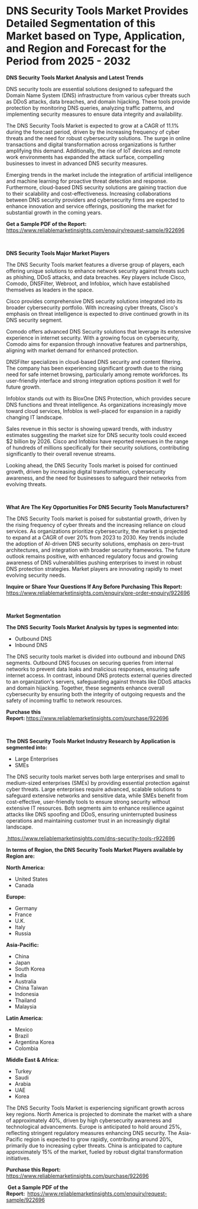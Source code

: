 <p><h1>DNS Security Tools Market Provides Detailed Segmentation of this Market based on Type, Application, and Region and Forecast for the Period from 2025 - 2032</h1></p><p><strong>DNS Security Tools Market Analysis and Latest Trends</strong></p>
<p><p>DNS security tools are essential solutions designed to safeguard the Domain Name System (DNS) infrastructure from various cyber threats such as DDoS attacks, data breaches, and domain hijacking. These tools provide protection by monitoring DNS queries, analyzing traffic patterns, and implementing security measures to ensure data integrity and availability.</p><p>The DNS Security Tools Market is expected to grow at a CAGR of 11.1% during the forecast period, driven by the increasing frequency of cyber threats and the need for robust cybersecurity solutions. The surge in online transactions and digital transformation across organizations is further amplifying this demand. Additionally, the rise of IoT devices and remote work environments has expanded the attack surface, compelling businesses to invest in advanced DNS security measures.</p><p>Emerging trends in the market include the integration of artificial intelligence and machine learning for proactive threat detection and response. Furthermore, cloud-based DNS security solutions are gaining traction due to their scalability and cost-effectiveness. Increasing collaborations between DNS security providers and cybersecurity firms are expected to enhance innovation and service offerings, positioning the market for substantial growth in the coming years.</p></p>
<p><strong>Get a Sample PDF of the Report:&nbsp;</strong> <a href="https://www.reliablemarketinsights.com/enquiry/request-sample/922696?utm_campaign=3086&utm_medium=2&utm_source=Github&utm_content=ia&utm_term=18042025&utm_id=dns-security-tools">https://www.reliablemarketinsights.com/enquiry/request-sample/922696</a></p>
<p>&nbsp;</p>
<p><strong>DNS Security Tools Major Market Players</strong></p>
<p><p>The DNS Security Tools market features a diverse group of players, each offering unique solutions to enhance network security against threats such as phishing, DDoS attacks, and data breaches. Key players include Cisco, Comodo, DNSFilter, Webroot, and Infoblox, which have established themselves as leaders in the space.</p><p>Cisco provides comprehensive DNS security solutions integrated into its broader cybersecurity portfolio. With increasing cyber threats, Cisco's emphasis on threat intelligence is expected to drive continued growth in its DNS security segment.</p><p>Comodo offers advanced DNS Security solutions that leverage its extensive experience in internet security. With a growing focus on cybersecurity, Comodo aims for expansion through innovative features and partnerships, aligning with market demand for enhanced protection.</p><p>DNSFilter specializes in cloud-based DNS security and content filtering. The company has been experiencing significant growth due to the rising need for safe internet browsing, particularly among remote workforces. Its user-friendly interface and strong integration options position it well for future growth.</p><p>Infoblox stands out with its BloxOne DNS Protection, which provides secure DNS functions and threat intelligence. As organizations increasingly move toward cloud services, Infoblox is well-placed for expansion in a rapidly changing IT landscape.</p><p>Sales revenue in this sector is showing upward trends, with industry estimates suggesting the market size for DNS security tools could exceed $2 billion by 2026. Cisco and Infoblox have reported revenues in the range of hundreds of millions specifically for their security solutions, contributing significantly to their overall revenue streams. </p><p>Looking ahead, the DNS Security Tools market is poised for continued growth, driven by increasing digital transformation, cybersecurity awareness, and the need for businesses to safeguard their networks from evolving threats.</p></p>
<p>&nbsp;</p>
<p><strong>What Are The Key Opportunities For DNS Security Tools Manufacturers?</strong></p>
<p><p>The DNS Security Tools market is poised for substantial growth, driven by the rising frequency of cyber threats and the increasing reliance on cloud services. As organizations prioritize cybersecurity, the market is projected to expand at a CAGR of over 20% from 2023 to 2030. Key trends include the adoption of AI-driven DNS security solutions, emphasis on zero-trust architectures, and integration with broader security frameworks. The future outlook remains positive, with enhanced regulatory focus and growing awareness of DNS vulnerabilities pushing enterprises to invest in robust DNS protection strategies. Market players are innovating rapidly to meet evolving security needs.</p></p>
<p><strong>Inquire or Share Your Questions If Any Before Purchasing This Report:</strong> <a href="https://www.reliablemarketinsights.com/enquiry/pre-order-enquiry/922696?utm_campaign=3086&utm_medium=2&utm_source=Github&utm_content=ia&utm_term=18042025&utm_id=dns-security-tools">https://www.reliablemarketinsights.com/enquiry/pre-order-enquiry/922696</a></p>
<p>&nbsp;</p>
<p><strong>Market Segmentation</strong></p>
<p><strong>The DNS Security Tools Market Analysis by types is segmented into:</strong></p>
<p><ul><li>Outbound DNS</li><li>Inbound DNS</li></ul></p>
<p><p>The DNS security tools market is divided into outbound and inbound DNS segments. Outbound DNS focuses on securing queries from internal networks to prevent data leaks and malicious responses, ensuring safe internet access. In contrast, inbound DNS protects external queries directed to an organization's servers, safeguarding against threats like DDoS attacks and domain hijacking. Together, these segments enhance overall cybersecurity by ensuring both the integrity of outgoing requests and the safety of incoming traffic to network resources.</p></p>
<p><strong>Purchase this Report:&nbsp;</strong><a href="https://www.reliablemarketinsights.com/purchase/922696?utm_campaign=3086&utm_medium=2&utm_source=Github&utm_content=ia&utm_term=18042025&utm_id=dns-security-tools">https://www.reliablemarketinsights.com/purchase/922696</a></p>
<p>&nbsp;</p>
<p><strong>The DNS Security Tools Market Industry Research by Application is segmented into:</strong></p>
<p><ul><li>Large Enterprises</li><li>SMEs</li></ul></p>
<p><p>The DNS security tools market serves both large enterprises and small to medium-sized enterprises (SMEs) by providing essential protection against cyber threats. Large enterprises require advanced, scalable solutions to safeguard extensive networks and sensitive data, while SMEs benefit from cost-effective, user-friendly tools to ensure strong security without extensive IT resources. Both segments aim to enhance resilience against attacks like DNS spoofing and DDoS, ensuring uninterrupted business operations and maintaining customer trust in an increasingly digital landscape.</p></p>
<p><a href="https://www.reliablemarketinsights.com/dns-security-tools-r922696?utm_campaign=3086&utm_medium=2&utm_source=Github&utm_content=ia&utm_term=18042025&utm_id=dns-security-tools">&nbsp;https://www.reliablemarketinsights.com/dns-security-tools-r922696</a></p>
<p><strong>In terms of Region, the DNS Security Tools Market Players available by Region are:</strong></p>
<p>
    <p> <strong> North America: </strong>
        <ul>
            <li>United States</li>
            <li>Canada</li>
        </ul>
        </p> 
    <p> <strong> Europe: </strong>
        <ul>
            <li>Germany</li>
            <li>France</li>
            <li>U.K.</li>
            <li>Italy</li>
            <li>Russia</li>
        </ul>
        </p> 
    <p> <strong> Asia-Pacific: </strong>
        <ul>
            <li>China</li>
            <li>Japan</li>
            <li>South Korea</li>
            <li>India</li>
            <li>Australia</li>
            <li>China Taiwan</li>
            <li>Indonesia</li>
            <li>Thailand</li>
            <li>Malaysia</li>
        </ul>
        </p> 
    <p> <strong> Latin America: </strong>
        <ul>
            <li>Mexico</li>
            <li>Brazil</li>
            <li>Argentina Korea</li>
            <li>Colombia</li>
        </ul>
        </p> 
    <p> <strong> Middle East & Africa: </strong>
        <ul>
            <li>Turkey</li>
            <li>Saudi</li>
            <li>Arabia</li>
            <li>UAE</li>
            <li>Korea</li>
        </ul>
    </p>
    </p>
<p><p>The DNS Security Tools Market is experiencing significant growth across key regions. North America is projected to dominate the market with a share of approximately 40%, driven by high cybersecurity awareness and technological advancements. Europe is anticipated to hold around 25%, reflecting stringent regulatory measures enhancing DNS security. The Asia-Pacific region is expected to grow rapidly, contributing around 20%, primarily due to increasing cyber threats. China is anticipated to capture approximately 15% of the market, fueled by robust digital transformation initiatives.</p></p>
<p><strong>Purchase this Report: </strong><a href="https://www.reliablemarketinsights.com/purchase/922696?utm_campaign=3086&utm_medium=2&utm_source=Github&utm_content=ia&utm_term=18042025&utm_id=dns-security-tools">https://www.reliablemarketinsights.com/purchase/922696</a></p>
<p>&nbsp;<strong>Get a Sample PDF of the Report:&nbsp;&nbsp;</strong><a href="https://www.reliablemarketinsights.com/enquiry/request-sample/922696?utm_campaign=3086&utm_medium=2&utm_source=Github&utm_content=ia&utm_term=18042025&utm_id=dns-security-tools">https://www.reliablemarketinsights.com/enquiry/request-sample/922696</a></p>
<p><strong></strong></p>
<p><p></p><p></p><p></p></p>